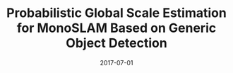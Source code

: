 ---
title: "Probabilistic Global Scale Estimation for MonoSLAM Based on Generic Object Detection"
collection: publications
permalink: /publication/2017-07-01-Probabilistic-Global-Scale-Estimation-for-MonoSLAM-Based-on-Generic-Object-Detection
date: 2017-07-01
venue: 'the proceedings of The IEEE Conference on Computer Vision and Pattern Recognition (CVPR) Workshops'
paperurl: 'https://openaccess.thecvf.com/content_cvpr_2017_workshops/w10/papers/Sucar_Probabilistic_Global_Scale_CVPR_2017_paper.pdf'
citation: ' Edgar Sucar,  Jean-Bernard Hayet, &quot;Probabilistic Global Scale Estimation for MonoSLAM Based on Generic Object Detection.&quot; the proceedings of The IEEE Conference on Computer Vision and Pattern Recognition (CVPR) Workshops, 2017.'
---
